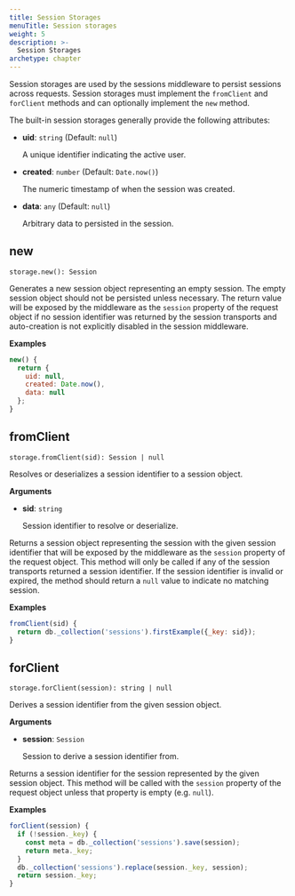 ```yaml
---
title: Session Storages
menuTitle: Session storages
weight: 5
description: >-
  Session Storages
archetype: chapter
---
```

Session storages are used by the sessions middleware to persist sessions across
requests. Session storages must implement the `fromClient` and `forClient`
methods and can optionally implement the `new` method.

The built-in session storages generally provide the following attributes:

- **uid**: `string` (Default: `null`)

  A unique identifier indicating the active user.

- **created**: `number` (Default: `Date.now()`)

  The numeric timestamp of when the session was created.

- **data**: `any` (Default: `null`)

  Arbitrary data to persisted in the session.

## new

`storage.new(): Session`

Generates a new session object representing an empty session.
The empty session object should not be persisted unless necessary.
The return value will be exposed by the middleware as the `session` property
of the request object if no session identifier was returned by the session
transports and auto-creation is not explicitly disabled in the session middleware.

**Examples**

```js
new() {
  return {
    uid: null,
    created: Date.now(),
    data: null
  };
}
```

## fromClient

`storage.fromClient(sid): Session | null`

Resolves or deserializes a session identifier to a session object.

**Arguments**

- **sid**: `string`

  Session identifier to resolve or deserialize.

Returns a session object representing the session with the given session
identifier that will be exposed by the middleware as the `session` property of
the request object. This method will only be called if any of the session transports
returned a session identifier. If the session identifier is invalid or expired,
the method should return a `null` value to indicate no matching session.

**Examples**

```js
fromClient(sid) {
  return db._collection('sessions').firstExample({_key: sid});
}
```

## forClient

`storage.forClient(session): string | null`

Derives a session identifier from the given session object.

**Arguments**

- **session**: `Session`

  Session to derive a session identifier from.

Returns a session identifier for the session represented by the given
session object. This method will be called with the `session` property
of the request object unless that property is empty (e.g. `null`).

**Examples**

```js
forClient(session) {
  if (!session._key) {
    const meta = db._collection('sessions').save(session);
    return meta._key;
  }
  db._collection('sessions').replace(session._key, session);
  return session._key;
}
```
